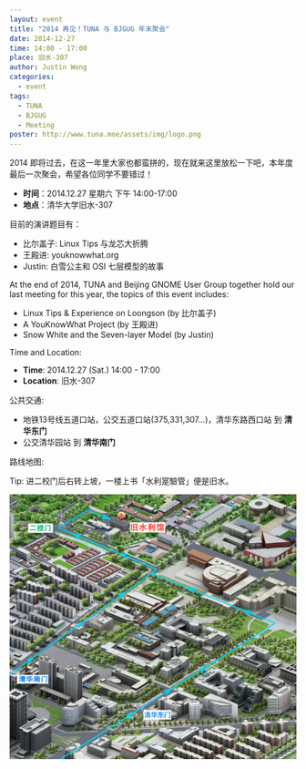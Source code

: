 ```yaml
---
layout: event
title: "2014 再见！TUNA 与 BJGUG 年末聚会"
date: 2014-12-27
time: 14:00 - 17:00
place: 旧水-307
author: Justin Wong
categories:
  - event
tags:
  - TUNA
  - BJGUG
  - Meeting
poster: http://www.tuna.moe/assets/img/logo.png
---
```


2014 即将过去，在这一年里大家也都蛮拼的，现在就来这里放松一下吧，本年度最后一次聚会，希望各位同学不要错过！

* **时间**：2014.12.27 星期六 下午 14:00-17:00
* **地点**：清华大学旧水-307

目前的演讲题目有：

- 比尔盖子: Linux Tips 与龙芯大折腾
- 王殿进: youknowwhat.org
- Justin: 白雪公主和 OSI 七层模型的故事

<!-- more -->

At the end of 2014, TUNA and Beijing GNOME User Group together hold our last meeting for this year, the topics
of this event includes:

* Linux Tips & Experience on Loongson (by 比尔盖子)
* A YouKnowWhat Project (by 王殿进)
* Snow White and the Seven-layer Model (by Justin)

Time and Location:

- **Time**: 2014.12.27 (Sat.) 14:00 - 17:00
- **Location**: 旧水-307

公共交通:

- 地铁13号线五道口站，公交五道口站(375,331,307...)，清华东路西口站 到 **清华东门**
- 公交清华园站 到 **清华南门**

路线地图:

Tip: 进二校门后右转上坡，一楼上书「水利寔驗管」便是旧水。

![](/assets/img/events/jiushui-map.png)


